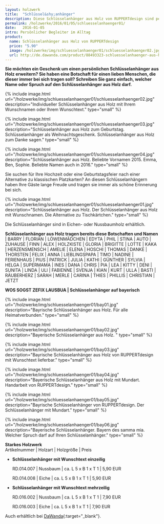 ```yaml
---
layout: holzwerk
title:  "Schlüssel&shy;anhänger"
description: Diese Schlüsselanhänger aus Holz von RUPPERTdesign sind persönliche Begleiter im Alltag. Der Schlüsselanhänger kann mit einem Namen oder einem Spruch versehen werden. Auch ein tolles Geburtstagsgeschenk. 
permalink: /holzwerke/2016/01/05/schluesselanhaenger01/
date:   2016-01-05
intro: Persönlicher Begleiter im Alltag
product:
  name: Schlüsselanhänger aus Holz von RUPPERTdesign
  price: "5.90"
  image: /holzwerke/img/schluesselanhaenger01/schluesselanhaenger02.jpg
  url: http://de.dawanda.com/product/88493323-schluesselanhaenger-aus-holz-mit-wunschnamen
---
```


**Sie möchten ein Geschenk um einen persönlichen Schlüsselanhänger aus Holz erweitern? 
Sie haben eine Botschaft für einen lieben Menschen, 
die dieser immer bei sich tragen soll? Schreiben Sie ganz einfach, 
welcher Name oder Spruch auf den Schlüsselanhänger aus Holz darf.**

{% include image.html url="/holzwerke/img/schluesselanhaenger01/schluesselanhaenger02.jpg" description="Individueller Schlüsselanhänger aus Holz mit Ihrem Wunschnamen oder Ihrem Wunschtext." type="small" %}

{% include image.html url="/holzwerke/img/schluesselanhaenger01/schluesselanhaenger03.jpg" description="Schlüsselanhänger aus Holz zum Geburtstag. Schlüsselanhänger als Weihnachtsgeschenk. Schlüsselanhänger aus Holz zum Danke sagen." type="small" %}

{% include image.html url="/holzwerke/img/schluesselanhaenger01/schluesselanhaenger04.jpg" description="Schlüsselanhänger aus Holz. Beliebte Vornamen 2015. Emma, Ben, Sophie. Beliebte Namen auch in 2016." type="small" %}

Sie suchen für Ihre Hochzeit oder eine Geburtstagsfeier nach einer Alternative zu klassischen Platzkarten?
An diesen Schlüsselanhängern haben Ihre Gäste lange Freude und tragen sie immer als schöne Erinnerung bei sich.

{% include image.html url="/holzwerke/img/schluesselanhaenger01/schluesselanhaenger01.jpg" description="Schlüsselanhänger aus Holz. Der Schlüsselanhänger aus Holz mit Wunschnamen. Die Alternative zu Tischkärtchen." type="small" %}


Die Schlüsselanhänger sind in Eichen- oder Nussbaumholz erhältlich.


**Schlüsselanhänger &shy;aus Holz &shy;tragen &shy;bereits &shy;diese Botschaften &shy;und Namen**
\| BARRY \| FLORIAN \| LÖWENMÄDCHEN \| EDYTA \| PHIL \| STINA \| AUTO \| ZUHAUSE \| FINN \| ALEX \| HOLZKISTE \| 
GLORIA \| BRIGITTE \| LOTTE \| KAKA \| HERZENSMENSCH \| AMELIE \| ELENA \| HOSCHI \| THOMAS \| DANKE \| THORSTEN \| 
FELIX \| ANNA \| LIEBLINGSPAPA \| TIMO \| NADINE \| FERIENHAUS \| PIUS \| PATRICK \| JULIA \| KATHI \| GÜNTHER \| SYLVIA \|
 HELGA \| SUPERMAMA \| INES \| DANA \| CHRIS \| PIA \| LEA \| KITTY \| DENI \| SUNITA \| LINDA \| ULI \| FABIENNE \| 
 SVENJA \| KIAN \| KURT \| ULLA \| BASTI \| RÄUBERHERZ \|  SARAH \| MERLE \| CARINA \| THIES \| PHILLIS \| CHRISTIAN \| JETZT



**WOS SOGST ZEFIX LAUSBUA \| Schlüsselanhänger auf bayerisch** 


{% include image.html url="/holzwerke/img/schluesselanhaenger01/bay01.jpg" description="Bayrische Schlüsselanhänger aus Holz. Für alle Heimatverbunden." type="small" %}


{% include image.html url="/holzwerke/img/schluesselanhaenger01/bay02.jpg" description="Bayerische Schlüsselanhänger aus Holz. " type="small" %}


{% include image.html url="/holzwerke/img/schluesselanhaenger01/bay03.jpg" description="Bayrische Schlüsselanhänger aus Holz von RUPPERTdesign mit Wunschtext lieferbar." type="small" %}


{% include image.html url="/holzwerke/img/schluesselanhaenger01/bay04.jpg" description="Bayerische Schlüsselanhänger aus Holz mit Mundart. Handarbeit von RUPPERTdesign." type="small" %}


{% include image.html url="/holzwerke/img/schluesselanhaenger01/bay05.jpg" description="Bayrische Schlüsselanhänger von RUPPERTdesign. Der Schlüsselanhänger mit Mundart." type="small" %}


{% include image.html url="/holzwerke/img/schluesselanhaenger01/bay06.jpg" description="Bayerische Schlüsselanhänger. Bayern des samma mia. Welcher Spruch darf auf Ihren Schlüsselanhänger." type="small" %}


**Starkes Holzwerk**   
Artikelnummer \| Holzart \| Holzgröße \| Preis

* **Schlüsselanhänger mit Wunschtext einzeilig**
     
	RD.014.007  \| 	Nussbaum \| ca. L 5 x B 1 x T 1 \| 5,90 EUR
	
	RD.014.008  \| 	Eiche \| ca. L 5 x B 1 x T 1 \| 5,90 EUR
	

* **Schlüsselanhänger mit Wunschtext mehrzeilig**
      
	RD.016.002  \| 	Nussbaum \| ca. L 5 x B 1 x T 1 \| 7,90 EUR
	
	RD.016.003  \| 	Eiche \| ca. L 5 x B 1 x T 1 \| 7,90 EUR
	
Auch erhältlich bei [DaWanda][1]{:target="_blank"}.	
	
 [1]: http://de.dawanda.com/product/88493323-schluesselanhaenger-aus-holz-mit-wunschnamen
	